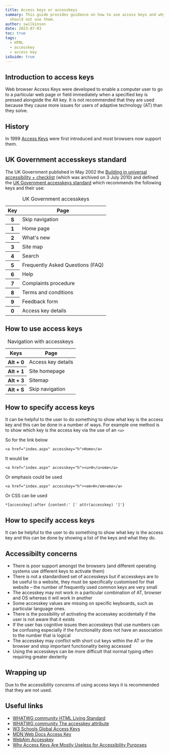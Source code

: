 ```yaml
---
title: Access keys or accesskeys
summary: This guide provides guidance on how to use access keys and why you
  should not use them.
author: swilkinson
date: 2023-07-03
toc: true
tags:
  - HTML
  - accesskey
  - access key
isGuide: true
---
```

## Introduction to access keys

Web browser Access Keys were developed to enable a computer user to go to a particular web page or field immediately when a specified key is pressed alongside the Alt key. It is not recommended that they are used because they cause more issues for users of adaptive technology (AT) than they solve.

## History

In 1999 [Access Keys](https://en.wikipedia.org/wiki/Access_key) were first introduced and most browsers now support them.

## UK Government accesskeys standard

The UK Government published in May 2002 the [Building in universal accessibility + checklist](https://webarchive.nationalarchives.gov.uk/ukgwa/20100703000205/http://archive.cabinetoffice.gov.uk/e-government/resources/handbook/html/2-4.asp) (which was archived on 3 July 2010) and defined the [UK Government accesskeys standard](https://webarchive.nationalarchives.gov.uk/ukgwa/20100703000205/http://archive.cabinetoffice.gov.uk/e-government/resources/handbook/html/2-4.asp#2.4.4) which recommends the following keys and their use:

<table>
  <caption>UK Government accesskeys</caption>
  <thead>
    <tr>
      <th scope="col">Key</th>
      <th scope="col">Page</th>
    </tr>
  </thead>
  <tbody>
    <tr>
      <th scope="row">S</th>
      <td>Skip navigation</td>
    </tr>
    <tr>
      <th scope="row">1</th>
      <td>Home page</td>
    </tr>
    <tr>
      <th scope="row">2</th>
      <td>What's new</td>
    </tr>
    <tr>
      <th scope="row">3</th>
      <td>Site map</td>
    </tr>
    <tr>
      <th scope="row">4</th>
      <td>Search</td>
    </tr>
    <tr>
      <th scope="row">5</th>
      <td>Frequently Asked Questions (FAQ)</td>
    </tr>
    <tr>
      <th scope="row">6</th>
      <td>Help</td>
    </tr>
    <tr>
      <th scope="row">7</th>
      <td>Complaints procedure</td>
    </tr>
    <tr>
      <th scope="row">8</th>
      <td>Terms and conditions</td>
    </tr>
    <tr>
      <th scope="row">9</th>
      <td>Feedback form</td>
    </tr>
    <tr>
      <th scope="row">0</th>
      <td>Access key details</td>
    </tr>
  </tbody>
</table>

## How to use access keys

<table>
  <caption>Navigation with accesskeys</caption>
  <thead>
    <tr>
      <th scope="col">Keys</th>
      <th scope="col">Page</th>
    </tr>
  </thead>
  <tbody>
    <tr>
      <th scope="row">Alt + 0</th>
      <td>Access key details</td>
    </tr>
    <tr>
      <th scope="row">Alt + 1</th>
      <td>Site homepage</td>
    </tr>
    <tr>
      <th scope="row">Alt + 3</th>
      <td>Sitemap</td>
    </tr>
    <tr>
      <th scope="row">Alt + S</th>
      <td>Skip navigation</td>
    </tr>
  </tbody>
</table>

## How to specify access keys

It can be helpful to the user to do something to show what key is the access key and this can be done in a number of ways. For example one method is to show which key is the access key via the use of an `<u>`

So for the link below

`<a href="index.aspx" accesskey="h">Home</a>`

It would be 

`<a href="index.aspx" accesskey="h"><u>H</u>ome</a>`

Or emphasis could be used

`<a href="index.aspx" accesskey="h"><em>H</em>ome</a>`

Or CSS can be used

`*[accesskey]:after {content:' [' attr(accesskey) ']'}`

## How to specify access keys

It can be helpful to the user to do something to show what key is the access key and this can be done by showing a list of the keys and what they do.

## Accessibilty concerns

* There is poor support amongst the browsers (and different operating systems use different keys to activate them)
* There is not a standardised set of accesskeys but if accesskeys are to be useful to a website, they must be specifically customised for that website – the number of frequently used common keys are very small
* The accesskey may not work in a particular combination of AT, browser and OS whereas it will work in another
* Some accesskey values are missing on specific keyboards, such as particular language ones.
* There is the possibility of activating the accesskey accidentally if the user is not aware that it exists
* If the user has cognitive issues then accesskeys that use numbers can be confusing especially if the functionality does not have an association to the number that is logical
* The accesskey may conflict with short cut keys within the AT or the browser and stop important functionality being accessed
* Using the accesskeys can be more difficult that normal typing often requiring  greater dexterity

## Wrapping up

Due to the accessibility concerns of using access keys it is recommended that they are not used.

## Useful links

* [WHATWG community HTML Living Standard](https://html.spec.whatwg.org/multipage/)
* [WHATWG community The accesskey attribute](https://html.spec.whatwg.org/multipage/interaction.html#the-accesskey-attribute) 
* [W3 Schools Global Access Keys](https://www.w3schools.com/tags/att_global_accesskey.asp)
* [MDN Web Docs Access Key](https://developer.mozilla.org/en-US/docs/Web/HTML/Global_attributes/accesskey)
* [WebAim Accesskey](https://webaim.org/techniques/keyboard/accesskey)
* [Why Access Keys Are Mostly Useless for Accessibility Purposes](https://www.thesitewizard.com/webdesign/access-keys-are-useless.shtml)